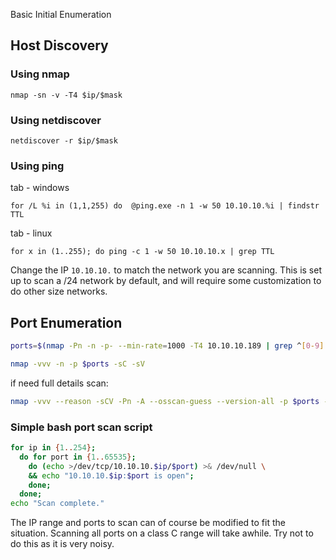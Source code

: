 Basic Initial Enumeration

## Host Discovery

### Using nmap

```
nmap -sn -v -T4 $ip/$mask
```

### Using netdiscover

```
netdiscover -r $ip/$mask
```

### Using ping

tab - windows
```
for /L %i in (1,1,255) do  @ping.exe -n 1 -w 50 10.10.10.%i | findstr TTL
```

tab - linux

```
for x in (1..255); do ping -c 1 -w 50 10.10.10.x | grep TTL
```

Change the IP `10.10.10.` to match the network you are scanning.  This is set up to scan a /24 network by default, and will require some customization to do other size networks.


## Port Enumeration

```bash
ports=$(nmap -Pn -n -p- --min-rate=1000 -T4 10.10.10.189 | grep ^[0-9] | cut -d '/' -f1 | tr '\n' ',' | sed s/,$//)

nmap -vvv -n -p $ports -sC -sV 
```

if need full details scan:
```bash
nmap -vvv --reason -sCV -Pn -A --osscan-guess --version-all -p $ports -oA host.nmap-full
```

### Simple bash port scan script

```bash
for ip in {1..254};
  do for port in {1..65535};
    do (echo >/dev/tcp/10.10.10.$ip/$port) >& /dev/null \
    && echo "10.10.10.$ip:$port is open";
    done;
  done;
echo "Scan complete."
```

The IP range and ports to scan can of course be modified to fit the situation.  Scanning all ports on a class C range will take awhile. Try not to do this as it is very noisy.
